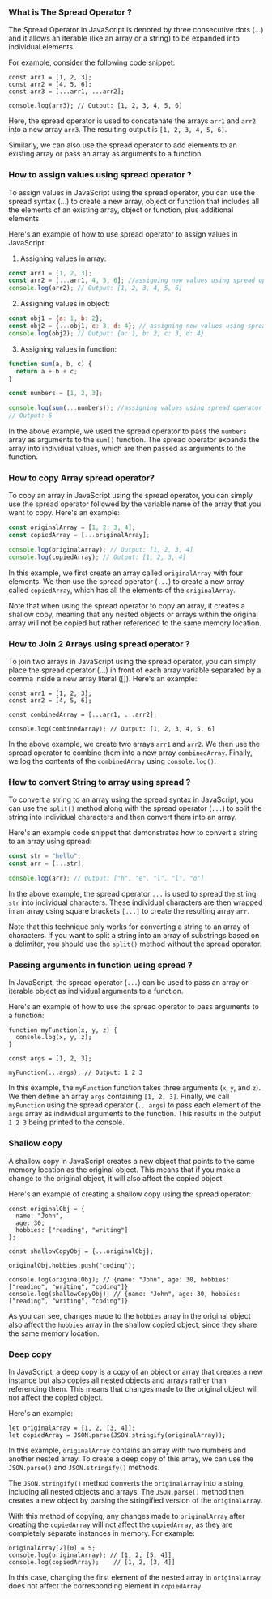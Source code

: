 ### What is The Spread Operator ?

The Spread Operator in JavaScript is denoted by three consecutive dots (…) and it allows an iterable (like an array or a string) to be expanded into individual elements. 

For example, consider the following code snippet:

```
const arr1 = [1, 2, 3];
const arr2 = [4, 5, 6];
const arr3 = [...arr1, ...arr2];

console.log(arr3); // Output: [1, 2, 3, 4, 5, 6]
```

Here, the spread operator is used to concatenate the arrays `arr1` and `arr2` into a new array `arr3`. The resulting output is `[1, 2, 3, 4, 5, 6]`. 

Similarly, we can also use the spread operator to add elements to an existing array or pass an array as arguments to a function.


### How to assign values using spread operator ?

To assign values in JavaScript using the spread operator, you can use the spread syntax (...) to create a new array, object or function that includes all the elements of an existing array, object or function, plus additional elements.

Here's an example of how to use spread operator to assign values in JavaScript:

1. Assigning values in array:
```javascript
const arr1 = [1, 2, 3];
const arr2 = [...arr1, 4, 5, 6]; //assigning new values using spread operator
console.log(arr2); // Output: [1, 2, 3, 4, 5, 6]
```

2. Assigning values in object:
```javascript
const obj1 = {a: 1, b: 2};
const obj2 = {...obj1, c: 3, d: 4}; // assigning new values using spread operator
console.log(obj2); // Output: {a: 1, b: 2, c: 3, d: 4}
```

3. Assigning values in function:
```javascript
function sum(a, b, c) {
  return a + b + c;
}

const numbers = [1, 2, 3];

console.log(sum(...numbers)); //assigning values using spread operator
// Output: 6
```
In the above example, we used the spread operator to pass the `numbers` array as arguments to the `sum()` function. The spread operator expands the array into individual values, which are then passed as arguments to the function.


### How to copy Array spread operator?

To copy an array in JavaScript using the spread operator, you can simply use the spread operator followed by the variable name of the array that you want to copy. Here's an example:

```javascript
const originalArray = [1, 2, 3, 4];
const copiedArray = [...originalArray];

console.log(originalArray); // Output: [1, 2, 3, 4]
console.log(copiedArray); // Output: [1, 2, 3, 4]
```

In this example, we first create an array called `originalArray` with four elements. We then use the spread operator (`...`) to create a new array called `copiedArray`, which has all the elements of the `originalArray`.

Note that when using the spread operator to copy an array, it creates a shallow copy, meaning that any nested objects or arrays within the original array will not be copied but rather referenced to the same memory location.


### How to Join 2 Arrays using spread operator ?

To join two arrays in JavaScript using the spread operator, you can simply place the spread operator (...) in front of each array variable separated by a comma inside a new array literal ([]). Here's an example:

```
const arr1 = [1, 2, 3];
const arr2 = [4, 5, 6];

const combinedArray = [...arr1, ...arr2];

console.log(combinedArray); // Output: [1, 2, 3, 4, 5, 6]
```

In the above example, we create two arrays `arr1` and `arr2`. We then use the spread operator to combine them into a new array `combinedArray`. Finally, we log the contents of the `combinedArray` using `console.log()`.


### How to convert String to array using spread ?

To convert a string to an array using the spread syntax in JavaScript, you can use the `split()` method along with the spread operator (`...`) to split the string into individual characters and then convert them into an array.

Here's an example code snippet that demonstrates how to convert a string to an array using spread:

```javascript
const str = "hello";
const arr = [...str];

console.log(arr); // Output: ["h", "e", "l", "l", "o"]
```

In the above example, the spread operator `...` is used to spread the string `str` into individual characters. These individual characters are then wrapped in an array using square brackets `[...]` to create the resulting array `arr`.

Note that this technique only works for converting a string to an array of characters. If you want to split a string into an array of substrings based on a delimiter, you should use the `split()` method without the spread operator.


### Passing arguments in function using spread ?

In JavaScript, the spread operator (`...`) can be used to pass an array or iterable object as individual arguments to a function. 

Here's an example of how to use the spread operator to pass arguments to a function:

```
function myFunction(x, y, z) {
  console.log(x, y, z);
}

const args = [1, 2, 3];

myFunction(...args); // Output: 1 2 3
```

In this example, the `myFunction` function takes three arguments (`x`, `y`, and `z`). We then define an array `args` containing `[1, 2, 3]`. Finally, we call `myFunction` using the spread operator (`...args`) to pass each element of the `args` array as individual arguments to the function. This results in the output `1 2 3` being printed to the console.


### Shallow copy

A shallow copy in JavaScript creates a new object that points to the same memory location as the original object. This means that if you make a change to the original object, it will also affect the copied object. 

Here's an example of creating a shallow copy using the spread operator:

```
const originalObj = { 
  name: "John", 
  age: 30, 
  hobbies: ["reading", "writing"] 
};

const shallowCopyObj = {...originalObj};

originalObj.hobbies.push("coding");

console.log(originalObj); // {name: "John", age: 30, hobbies: ["reading", "writing", "coding"]}
console.log(shallowCopyObj); // {name: "John", age: 30, hobbies: ["reading", "writing", "coding"]}
```

As you can see, changes made to the `hobbies` array in the original object also affect the `hobbies` array in the shallow copied object, since they share the same memory location.


### Deep copy

In JavaScript, a deep copy is a copy of an object or array that creates a new instance but also copies all nested objects and arrays rather than referencing them. This means that changes made to the original object will not affect the copied object.

Here's an example:

```
let originalArray = [1, 2, [3, 4]];
let copiedArray = JSON.parse(JSON.stringify(originalArray));
```

In this example, `originalArray` contains an array with two numbers and another nested array. To create a deep copy of this array, we can use the `JSON.parse()` and `JSON.stringify()` methods. 

The `JSON.stringify()` method converts the `originalArray` into a string, including all nested objects and arrays. The `JSON.parse()` method then creates a new object by parsing the stringified version of the `originalArray`.

With this method of copying, any changes made to `originalArray` after creating the `copiedArray` will not affect the `copiedArray`, as they are completely separate instances in memory. For example:

```
originalArray[2][0] = 5;
console.log(originalArray); // [1, 2, [5, 4]]
console.log(copiedArray);    // [1, 2, [3, 4]]
```

In this case, changing the first element of the nested array in `originalArray` does not affect the corresponding element in `copiedArray`.

